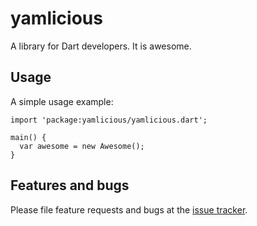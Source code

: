 # yamlicious

A library for Dart developers. It is awesome.

## Usage

A simple usage example:

    import 'package:yamlicious/yamlicious.dart';

    main() {
      var awesome = new Awesome();
    }

## Features and bugs

Please file feature requests and bugs at the [issue tracker][tracker].

[tracker]: http://example.com/issues/replaceme
